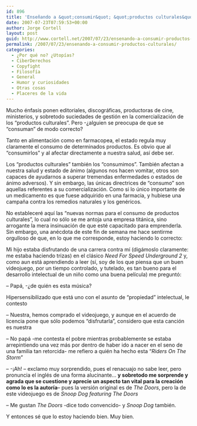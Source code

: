 ```yaml
---
id: 896
title: 'Enseñando a &quot;consumir&quot; &quot;productos culturales&quot;'
date: 2007-07-23T07:59:53+00:00
author: Jorge Cortell
layout: post
guid: http://www.cortell.net/2007/07/23/ensenando-a-consumir-productos-culturales/
permalink: /2007/07/23/ensenando-a-consumir-productos-culturales/
categories:
  - ¿Por qué no? ¿Utopías?
  - CiberDerechos
  - Copyfight
  - Filosofí­a
  - General
  - Humor y curiosidades
  - Otras cosas
  - Placeres de la vida
---
```

Mucho énfasis ponen editoriales, discográficas, productoras de cine, ministerios, y sobretodo suciedades de gestión en la comercialización de los &#8220;productos culturales&#8221;. Pero -¿alguien se preocupa de que se &#8220;consuman&#8221; de modo correcto?

Tanto en alimentación como en farmacopea, el estado regula muy claramente el consumo de determinados productos. Es obvio que al &#8220;consumirlos&#8221; y al afectar directamente a nuestra salud, así­ debe ser.

Los &#8220;productos culturales&#8221; también los &#8220;consumimos&#8221;. También afectan a nuestra salud y estado de ánimo (algunos nos hacen vomitar, otros son capaces de ayudarnos a superar tremendas enfermedades o estados de ánimo adversos). Y sin embargo, las únicas directrices de &#8220;consumo&#8221; son aquellas referentes a su comercialización. Como si lo único importante de un medicamento es que fuese adquirido en una farmacia, y hubiese una campaña contra los remedios naturales y los genéricos.

No estableceré aquí­ las &#8220;nuevas normas para el consumo de productos culturales&#8221;, lo cual no sólo se me antoja una empresa titánica, sino arrogante la mera insinuación de que esté capacitado para emprenderla. Sin embargo, una anécdota de este fin de semana me hace sentirme orgulloso de que, en lo que me corresponde, estoy haciendo lo correcto:

Mi hijo estaba disfrutando de una carrera contra mí­ (digámoslo claramente: me estaba haciendo trizas) en el clásico _Need For Speed Underground 2_ y, como aun está aprendiendo a leer (sí­, soy de los que piensa que un buen videojuego, por un tiempo controlado, y tutelado, es tan bueno para el desarrollo intelectual de un niño como una buena pelí­cula) me preguntó:

&#8211; Papá, -¿de quién es esta música?

Hipersensibilizado que está uno con el asunto de &#8220;propiedad&#8221; intelectual, le contesto

&#8211; Nuestra, hemos comprado el videojuego, y aunque en el acuerdo de licencia pone que sólo podemos &#8220;disfrutarla&#8221;, considero que esta canción es nuestra

&#8211; No papá -me contesta el pobre mientras probablemente se estaba arrepintiendo una vez más por dentro de haber ido a nacer en el seno de una familia tan retorcida- me refiero a quién ha hecho esta &#8220;_Riders On The Storm_&#8221;

&#8211; -¡Ah! &#8211; exclamo muy sorprendido, pues el renacuajo no sabe leer, pero pronuncia el inglés de una forma alucinante&#8230; **y sobretodo me sorprende y agrada que se cuestione y aprecie un aspecto tan vital para la creación como lo es la autorí­a**&#8211; pues la versión original es de _The Doors_, pero la de este videojuego es de _Snoop Dog featuring The Doors_

&#8211; Me gustan _The Doors_ -dice todo convencido- y _Snoop Dog_ también.

Y entonces sé que lo estoy haciendo bien. Muy bien.